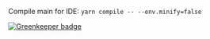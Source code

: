 Compile main for IDE: `yarn compile -- --env.minify=false`

[![Greenkeeper badge](https://badges.greenkeeper.io/develar/__simple-electron-app.svg)](https://greenkeeper.io/)